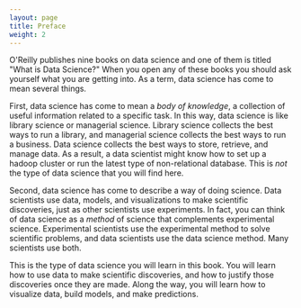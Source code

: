```yaml
---
layout: page
title: Preface
weight: 2
---
```


O'Reilly publishes nine books on data science and one of them is titled "What is Data Science?" When you open any of these books you should ask yourself what you are getting into. As a term, data science has come to mean several things. 

First, data science has come to mean a _body of knowledge_, a collection of useful information related to a specific task. In this way, data science is like library science or managerial science. Library science collects the best ways to run a library, and managerial science collects the best ways to run a business. Data science collects the best ways to store, retrieve, and manage data. As a result, a data scientist might know how to set up a hadoop cluster or run the latest type of non-relational database. This is _not_ the type of data science that you will find here.

Second, data science has come to describe a way of doing science. Data scientists use data, models, and visualizations to make scientific discoveries, just as other scientists use experiments. In fact, you can think of data science as a _method_ of science that complements experimental science. Experimental scientists use the experimental method to solve scientific problems, and data scientists use the data science method. Many scientists use both. 

This is the type of data science you will learn in this book. You will learn how to use data to make scientific discoveries, and how to justify those discoveries once they are made. Along the way, you will learn how to visualize data, build models, and make predictions.
